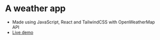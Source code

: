 # A weather app
- Made using JavaScript, React and TailwindCSS with OpenWeatherMap API
- [Live demo](https://weather-app-pearl-ver.vercel.app/)
